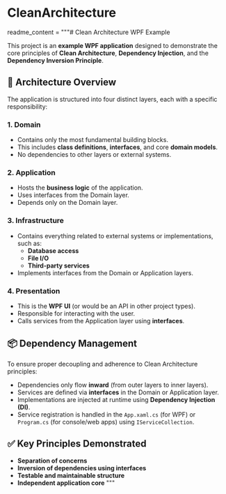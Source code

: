 # CleanArchitecture
readme_content = """# Clean Architecture WPF Example

This project is an **example WPF application** designed to demonstrate the core principles of **Clean Architecture**, **Dependency Injection**, and the **Dependency Inversion Principle**.

## 🔧 Architecture Overview

The application is structured into four distinct layers, each with a specific responsibility:

### 1. **Domain**
- Contains only the most fundamental building blocks.
- This includes **class definitions**, **interfaces**, and core **domain models**.
- No dependencies to other layers or external systems.

### 2. **Application**
- Hosts the **business logic** of the application.
- Uses interfaces from the Domain layer.
- Depends only on the Domain layer.

### 3. **Infrastructure**
- Contains everything related to external systems or implementations, such as:
  - **Database access**
  - **File I/O**
  - **Third-party services**
- Implements interfaces from the Domain or Application layers.

### 4. **Presentation**
- This is the **WPF UI** (or would be an API in other project types).
- Responsible for interacting with the user.
- Calls services from the Application layer using **interfaces**.

## 📦 Dependency Management

To ensure proper decoupling and adherence to Clean Architecture principles:

- Dependencies only flow **inward** (from outer layers to inner layers).
- Services are defined via **interfaces** in the Domain or Application layer.
- Implementations are injected at runtime using **Dependency Injection (DI)**.
- Service registration is handled in the `App.xaml.cs` (for WPF) or `Program.cs` (for console/web apps) using `IServiceCollection`.

## ✅ Key Principles Demonstrated

- **Separation of concerns**
- **Inversion of dependencies using interfaces**
- **Testable and maintainable structure**
- **Independent application core**
"""